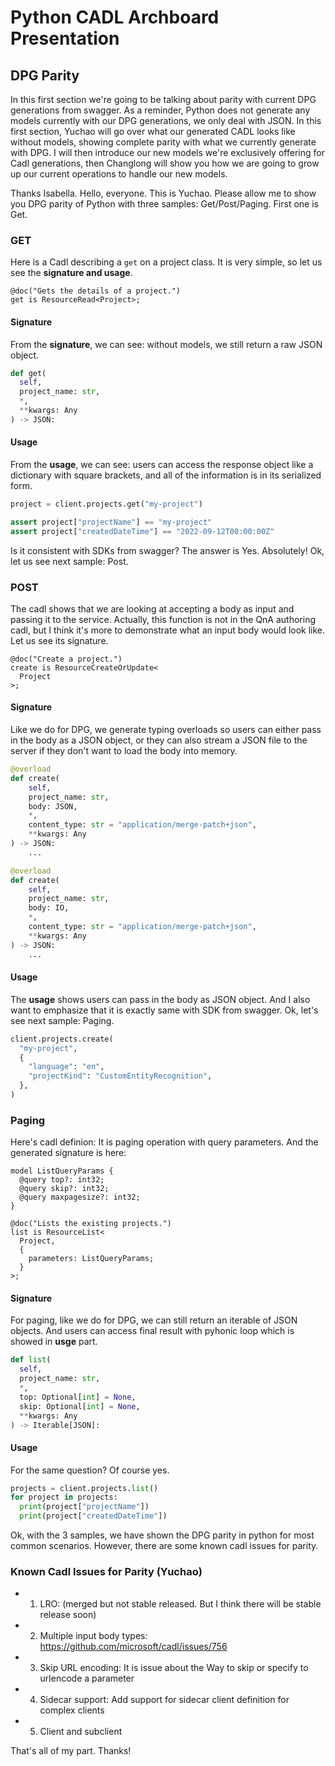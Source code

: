 # Python CADL Archboard Presentation

## DPG Parity

In this first section we're going to be talking about parity with current DPG generations from swagger. As a reminder, Python does not generate any models currently with our DPG generations, we only deal with JSON. In this first section, Yuchao will go over what our generated CADL looks like without models, showing complete parity with what we currently generate with DPG. I will then introduce our new models we're exclusively offering for Cadl generations, then Changlong will show you how we are going to grow up our current operations to handle our new models.

Thanks Isabella. Hello, everyone. This is Yuchao. Please allow me to show you DPG parity of Python with three samples: Get/Post/Paging. First one is Get.

### GET

Here is a Cadl describing a `get` on a project class. It is very simple, so let us see the **signature and usage**.

```cadl
@doc("Gets the details of a project.")
get is ResourceRead<Project>;
```

#### Signature

From the **signature**, we can see: without models, we still return a raw JSON object. 


```python
def get(
  self,
  project_name: str,
  *,
  **kwargs: Any
) -> JSON:
```

#### Usage

From the **usage**, we can see: users can access the response object like a dictionary with square brackets, and all of the information is in its serialized form. 

```python
project = client.projects.get("my-project")

assert project["projectName"] == "my-project"
assert project["createdDateTime"] == "2022-09-12T00:00:00Z"
```

Is it consistent with SDKs from swagger? The answer is Yes. Absolutely! Ok, let us see next sample: Post.

### POST

The cadl shows that we are looking at accepting a body as input and passing it to the service. Actually, this function is not in the QnA authoring cadl, but I think it's more to demonstrate what an input body would look like. Let us see its signature.

```cadl
@doc("Create a project.")
create is ResourceCreateOrUpdate<
  Project
>;
```

#### Signature

Like we do for DPG, we generate typing overloads so users can either pass in the body as a JSON object, or they can also stream a JSON file to the server if they don't want to load the body into memory.

```python
@overload
def create(
    self,
    project_name: str,
    body: JSON,
    *,
    content_type: str = "application/merge-patch+json",
    **kwargs: Any
) -> JSON:
    ...

@overload
def create(
    self,
    project_name: str,
    body: IO,
    *,
    content_type: str = "application/merge-patch+json",
    **kwargs: Any
) -> JSON:
    ...
```

#### Usage

The **usage** shows users can pass in the body as JSON object. And I also want to emphasize that it is exactly same with SDK from swagger. Ok, let's see next sample: Paging.

```python
client.projects.create(
  "my-project",
  {
    "language": "en",
    "projectKind": "CustomEntityRecognition",
  },
)
```

### Paging

Here's cadl definion: It is paging operation with query parameters. And the generated signature is here:

```cadl
model ListQueryParams {
  @query top?: int32;
  @query skip?: int32;
  @query maxpagesize?: int32;
}

@doc("Lists the existing projects.")
list is ResourceList<
  Project,
  {
    parameters: ListQueryParams;
  }
>;
```

#### Signature

For paging, like we do for DPG, we can still return an iterable of JSON objects. And users can access final result with pyhonic loop which is showed in **usge** part.

```python
def list(
  self,
  project_name: str,
  *,
  top: Optional[int] = None,
  skip: Optional[int] = None,
  **kwargs: Any
) -> Iterable[JSON]:
```

#### Usage

For the same question? Of course yes.

```python
projects = client.projects.list()
for project in projects:
  print(project["projectName"])
  print(project["createdDateTime"])
```

Ok, with the 3 samples, we have shown the DPG parity in python for most common scenarios. However, there are some known cadl issues for parity.

### Known Cadl Issues for Parity (Yuchao)

- 1) LRO: (merged but not stable released. But I think there will be stable release soon)
- 2) Multiple input body types: https://github.com/microsoft/cadl/issues/756
- 3) Skip URL encoding: It is issue about the Way to skip or specify to urlencode a parameter
- 4) Sidecar support: Add support for sidecar client definition for complex clients
- 5) Client and subclient


That's all of my part. Thanks!
